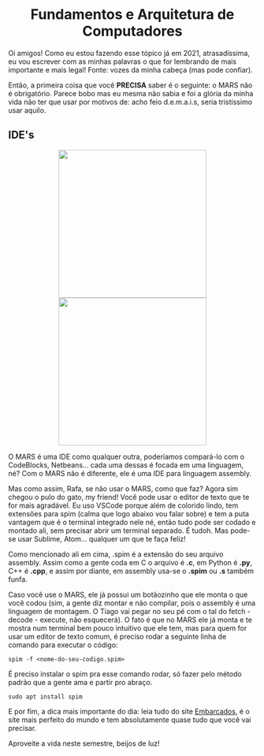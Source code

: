 # <center>Fundamentos e Arquitetura de Computadores

Oi amigos! Como eu estou fazendo esse tópico já em 2021, atrasadíssima, eu vou escrever com as minhas palavras o que for lembrando de mais importante e mais legal! Fonte: vozes da minha cabeça (mas pode confiar).

Então, a primeira coisa que você **PRECISA** saber é o seguinte: o MARS não é obrigatório. Parece bobo mas eu mesma não sabia e foi a glória da minha vida não ter que usar por motivos de: acho feio d.e.m.a.i.s, seria tristíssimo usar aquilo.

## IDE's
<p align='center'>
<img src='_media/fac/mars.png' width=300 hight='300'>     <img src='_media/mars.png' width=300 hight='300'>

O MARS é uma IDE como qualquer outra, poderíamos compará-lo com o CodeBlocks, Netbeans... cada uma dessas é focada em uma linguagem, né? Com o MARS não é diferente, ele é uma IDE para linguagem assembly.

Mas como assim, Rafa, se não usar o MARS, como que faz? Agora sim chegou o pulo do gato, my friend! Você pode usar o editor de texto que te for mais agradável. Eu uso VSCode porque além de colorido lindo, tem extensões para spim (calma que logo abaixo vou falar sobre) e tem a puta vantagem que é o terminal integrado nele né, então tudo pode ser codado e montado ali, sem precisar abrir um terminal separado. É tudoh. Mas pode-se usar Sublime, Atom... qualquer um que te faça feliz!

Como mencionado ali em cima, .spim é a extensão do seu arquivo assembly. Assim como a gente coda em C o arquivo é **.c**, em Python é **.py**, C++ é **.cpp**, e assim por diante, em assembly usa-se o **.spim** ou **.s** também funfa.

Caso você use o MARS, ele já possui um botãozinho que ele monta o que você codou (sim, a gente diz montar e não compilar, pois o assembly é uma linguagem de montagem. O Tiago vai pegar no seu pé com o tal do fetch - decode - execute, não esquecerá). O fato é que no MARS ele já monta e te mostra num terminal bem pouco intuitivo que ele tem, mas para quem for usar um editor de texto comum, é preciso rodar a seguinte linha de comando para executar o código:

```terminal
spim -f <nome-do-seu-codigo.spim>
```

É preciso instalar o spim pra esse comando rodar, só fazer pelo método padrão que a gente ama e partir pro abraço.
```terminal
sudo apt install spim
```

E por fim, a dica mais importante do dia: leia tudo do site [Embarcados](https://www.embarcados.com.br/arquitetura-de-conjunto-de-instrucoes-mips/), é o site mais perfeito do mundo e tem absolutamente quase tudo que você vai precisar.

Aproveite a vida neste semestre, beijos de luz!